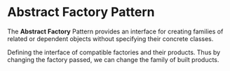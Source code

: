 # Abstract Factory Pattern
The **Abstract Factory** Pattern provides an interface for creating families of related or dependent objects without specifying their concrete classes.


Defining the interface of compatible factories and their products. Thus by changing the factory passed, we can change the family of built products.